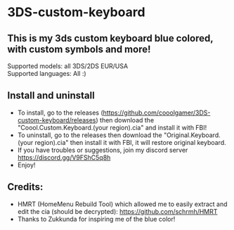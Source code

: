 # 3DS-custom-keyboard
## This is my 3ds custom keyboard blue colored, with custom symbols and more!
Supported models: all 3DS/2DS EUR/USA   
Supported languages: All :)

## Install and uninstall
* To install, go to the releases (https://github.com/cooolgamer/3DS-custom-keyboard/releases) then download the "Coool.Custom.Keyboard.(your region).cia" and install it with FBI!
* To uninstall, go to the releases then download the "Original.Keyboard.(your region).cia" then install it with FBI, it will restore original keyboard.
* If you have troubles or suggestions, join my discord server https://discord.gg/V9FShC5q8h
* Enjoy!

## Credits:
* HMRT (HomeMenu Rebuild Tool) which allowed me to easily extract and edit the cia (should be decrypted): https://github.com/schrmh/HMRT
* Thanks to Zukkunda for inspiring me of the blue color!